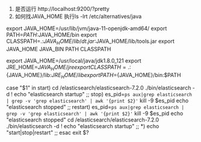 1. 是否运行 http://localhost:9200/?pretty
2. 如何找JAVA_HOME  执行ls -lrt /etc/alternatives/java

export JAVA_HOME=/usr/lib/jvm/java-11-openjdk-amd64/
export PATH=$PATH:$JAVA_HOME/bin
export CLASSPATH=.:$JAVA_HOME/lib/dt.jar:$JAVA_HOME/lib/tools.jar
export JAVA_HOME JAVA_BIN PATH CLASSPATH

export JAVA_HOME=/usr/local/java/jdk1.8.0_121
export JRE_HOME=${JAVA_HOME}/jre
export CLASSPATH=.:${JAVA_HOME}/lib:${JRE_HOME}/lib
export PATH=${JAVA_HOME}/bin:$PATH

case "$1" in
    start)
        cd /elasticsearch/elasticsearch-7.2.0
        ./bin/elasticsearch -d
        !
        echo "elasticsearch startup"
        ;;
    stop)
        es_pid=`ps aux|grep elasticsearch | grep -v 'grep elasticsearch' | awk '{print $2}'`
        kill -9 $es_pid
        echo "elasticsearch stopped"
        ;;
    restart)
        es_pid=`ps aux|grep elasticsearch | grep -v 'grep elasticsearch' | awk '{print $2}'`
        kill -9 $es_pid
        echo "elasticsearch stopped"
        cd /elasticsearch/elasticsearch-7.2.0
        ./bin/elasticsearch -d
        !
        echo "elasticsearch startup"
        ;;
    *)
    echo "start|stop|restart"
    ;;
esac
exit $?